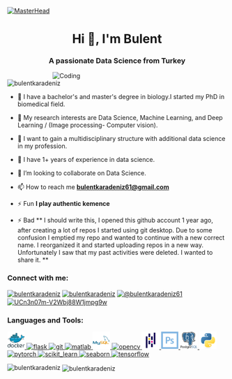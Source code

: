 [![MasterHead](https://uwo.ca/sci/datascience/img/Placeholders/Data%20Science%20Slide.jpg)](https://my-new-web-site-hfkz984nx-blacksea4561.vercel.app/)


<h1 align="center">Hi 👋, I'm Bulent </h1>
<h3 align="center">A passionate Data Science from Turkey</h3>
<img align="right" alt="Coding" width="400" src="https://64.media.tumblr.com/93aadb19385c9a78c25575442382e96e/tumblr_mokddk00s11qzcf71o1_400.gif">

<p align="left"> <img src="https://komarev.com/ghpvc/?username=bulentkaradeniz&label=Profile%20views&color=0e75b6&style=flat" alt="bulentkaradeniz" /> </p>

- 🌱 I have a bachelor's and master's degree in biology.I started my PhD in biomedical field.
- 👀 My research interests are Data Science, Machine Learning, and Deep Learning / (Image processing- Computer vision).
- 👀 I want to gain a multidisciplinary structure with additional data science in my profession.
- 🌱 I have 1+ years of experience in data science.
- 💞️ I’m looking to collaborate on Data Science.
- 📫 How to reach me **bulentkaradeniz61@gmail.com**

- ⚡ Fun  **I play authentic kemence**
- ⚡ Bad  ** I should write this, I opened this github account 1 year ago, after creating a lot of repos I started using git desktop. Due to some confusion I emptied my repo and wanted to continue with a new correct name. I reorganized it and started uploading repos in a new way. Unfortunately I saw that my past activities were deleted. I wanted to share it. **


<h3 align="left">Connect with me:</h3>
<p align="left">
<a href="https://linkedin.com/in/bulentkaradeniz" target="blank"><img align="center" src="https://raw.githubusercontent.com/rahuldkjain/github-profile-readme-generator/master/src/images/icons/Social/linked-in-alt.svg" alt="bulentkaradeniz" height="30" width="40" /></a>
<a href="https://kaggle.com/bulentkaradeniz" target="blank"><img align="center" src="https://raw.githubusercontent.com/rahuldkjain/github-profile-readme-generator/master/src/images/icons/Social/kaggle.svg" alt="bulentkaradeniz" height="30" width="40" /></a>
<a href="https://medium.com/@bulentkaradeniz61" target="blank"><img align="center" src="https://raw.githubusercontent.com/rahuldkjain/github-profile-readme-generator/master/src/images/icons/Social/medium.svg" alt="@bulentkaradeniz61" height="30" width="40" /></a>
<a href="https://www.youtube.com/channel/UCn3n07m-V2Wbj88W1jmpg9w" target="blank"><img align="center" src="https://raw.githubusercontent.com/rahuldkjain/github-profile-readme-generator/master/src/images/icons/Social/youtube.svg" alt="UCn3n07m-V2Wbj88W1jmpg9w" height="30" width="40" /></a>
</p>

<h3 align="left">Languages and Tools:</h3>
<p align="left"> <a href="https://www.docker.com/" target="_blank" rel="noreferrer"> <img src="https://raw.githubusercontent.com/devicons/devicon/master/icons/docker/docker-original-wordmark.svg" alt="docker" width="40" height="40"/> </a> <a href="https://flask.palletsprojects.com/" target="_blank" rel="noreferrer"> <img src="https://www.vectorlogo.zone/logos/pocoo_flask/pocoo_flask-icon.svg" alt="flask" width="40" height="40"/> </a> <a href="https://git-scm.com/" target="_blank" rel="noreferrer"> <img src="https://www.vectorlogo.zone/logos/git-scm/git-scm-icon.svg" alt="git" width="40" height="40"/> </a> <a href="https://www.mathworks.com/" target="_blank" rel="noreferrer"> <img src="https://upload.wikimedia.org/wikipedia/commons/2/21/Matlab_Logo.png" alt="matlab" width="40" height="40"/> </a> <a href="https://www.mysql.com/" target="_blank" rel="noreferrer"> <img src="https://raw.githubusercontent.com/devicons/devicon/master/icons/mysql/mysql-original-wordmark.svg" alt="mysql" width="40" height="40"/> </a> <a href="https://opencv.org/" target="_blank" rel="noreferrer"> <img src="https://www.vectorlogo.zone/logos/opencv/opencv-icon.svg" alt="opencv" width="40" height="40"/> </a> <a href="https://pandas.pydata.org/" target="_blank" rel="noreferrer"> <img src="https://raw.githubusercontent.com/devicons/devicon/2ae2a900d2f041da66e950e4d48052658d850630/icons/pandas/pandas-original.svg" alt="pandas" width="40" height="40"/> </a> <a href="https://www.photoshop.com/en" target="_blank" rel="noreferrer"> <img src="https://raw.githubusercontent.com/devicons/devicon/master/icons/photoshop/photoshop-line.svg" alt="photoshop" width="40" height="40"/> </a> <a href="https://www.postgresql.org" target="_blank" rel="noreferrer"> <img src="https://raw.githubusercontent.com/devicons/devicon/master/icons/postgresql/postgresql-original-wordmark.svg" alt="postgresql" width="40" height="40"/> </a> <a href="https://www.python.org" target="_blank" rel="noreferrer"> <img src="https://raw.githubusercontent.com/devicons/devicon/master/icons/python/python-original.svg" alt="python" width="40" height="40"/> </a> <a href="https://pytorch.org/" target="_blank" rel="noreferrer"> <img src="https://www.vectorlogo.zone/logos/pytorch/pytorch-icon.svg" alt="pytorch" width="40" height="40"/> </a> <a href="https://scikit-learn.org/" target="_blank" rel="noreferrer"> <img src="https://upload.wikimedia.org/wikipedia/commons/0/05/Scikit_learn_logo_small.svg" alt="scikit_learn" width="40" height="40"/> </a> <a href="https://seaborn.pydata.org/" target="_blank" rel="noreferrer"> <img src="https://seaborn.pydata.org/_images/logo-mark-lightbg.svg" alt="seaborn" width="40" height="40"/> </a> <a href="https://www.tensorflow.org" target="_blank" rel="noreferrer"> <img src="https://www.vectorlogo.zone/logos/tensorflow/tensorflow-icon.svg" alt="tensorflow" width="40" height="40"/> </a> </p>

<p><img align="left" src="https://github-readme-stats.vercel.app/api/top-langs?username=bulentkaradeniz&show_icons=true&locale=en&layout=compact" alt="bulentkaradeniz" /></p>

<p>&nbsp;<img align="center" src="https://github-readme-stats.vercel.app/api?username=bulentkaradeniz&show_icons=true&locale=en" alt="bulentkaradeniz" /></p>
